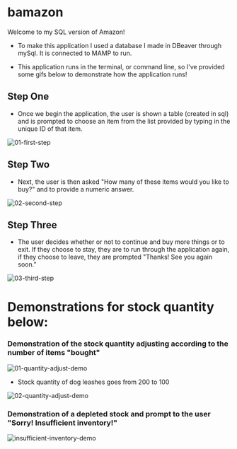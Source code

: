 # bamazon
Welcome to my SQL version of Amazon!

* To make this application I used a database I made in DBeaver through mySql. It is connected to MAMP to run.

* This application runs in the terminal, or command line, so I've provided some gifs below to demonstrate how the application runs! 

## Step One
* Once we begin the application, the user is shown a table (created in sql) and is prompted to choose an item from the list provided by typing in the unique ID of that item.


![01-first-step](https://user-images.githubusercontent.com/47583367/55473737-66107a00-55dd-11e9-8699-3be200e2fdbb.gif)

## Step Two
* Next, the user is then asked "How many of these items would you like to buy?" and to provide a numeric answer.


![02-second-step](https://user-images.githubusercontent.com/47583367/55473745-6e68b500-55dd-11e9-9414-58674d678ee7.gif)


## Step Three
* The user decides whether or not to continue and buy more things or to exit. If they choose to stay, they are to run through the application again, if they choose to leave, they are prompted "Thanks! See you again soon."

![03-third-step](https://user-images.githubusercontent.com/47583367/55473754-745e9600-55dd-11e9-8837-d777b51e6e7d.gif)

# Demonstrations for stock quantity below:
### Demonstration of the stock quantity adjusting according to the number of items "bought"

![01-quantity-adjust-demo](https://user-images.githubusercontent.com/47583367/55475461-01a3e980-55e2-11e9-8544-d7012fad8489.gif)

* Stock quantity of dog leashes goes from 200 to 100


![02-quantity-adjust-demo](https://user-images.githubusercontent.com/47583367/55475478-0bc5e800-55e2-11e9-9bdf-76294440ab51.gif)


### Demonstration of a depleted stock and prompt to the user "Sorry! Insufficient inventory!"

![insufficient-inventory-demo](https://user-images.githubusercontent.com/47583367/55475592-58112800-55e2-11e9-9e72-5d2c6f04c6ff.gif)